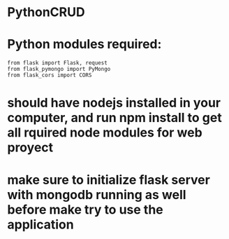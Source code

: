 # PythonCRUD

# Python modules required:
    from flask import Flask, request
    from flask_pymongo import PyMongo
    from flask_cors import CORS
    
# should have nodejs installed in your computer, and run npm install to get all rquired node modules for web proyect
# make sure to initialize flask server with mongodb running as well before make try to use the application

